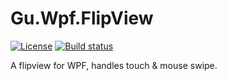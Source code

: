 # Gu.Wpf.FlipView

[![License](https://img.shields.io/badge/license-MIT-blue.svg)](LICENSE.md)
[![Build status](https://ci.appveyor.com/api/projects/status/tp8vm8xlvtakfat9/branch/master?svg=true)](https://ci.appveyor.com/project/JohanLarsson/gu-wpf-flipview/branch/master)

A flipview for WPF, handles touch &amp; mouse swipe.

